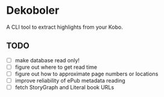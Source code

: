 # Dekoboler

A CLI tool to extract highlights from your Kobo.

## TODO

- [ ] make database read only!
- [ ] figure out where to get read time
- [ ] figure out how to approximate page numbers or locations
- [ ] improve reliability of ePub metadata reading
- [ ] fetch StoryGraph and Literal book URLs